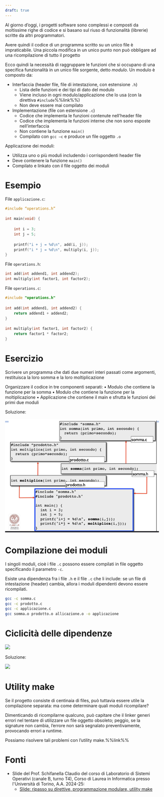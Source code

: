 ```yaml
---
draft: true
---
```

Al giorno d’oggi, i progetti software sono complessi e composti da moltissime righe di codice e si basano sul riuso di funzionalità (librerie) scritte da altri programmatori.

Avere quindi il codice di un programma scritto su un unico file è impraticabile. Una piccola modifica in un unico punto non può obbligare ad una ricompilazione di tutto il progetto

Ecco quindi la necessità di raggruppare le funzioni che si occupano di una specifica funzionalità in un unico file sorgente, detto _modulo_. Un modulo è composto da:
- Interfaccia (header file, file di intestazione, con estensione `.h`)
	- Lista delle funzioni e dei tipi di dato del modulo
	- Viene incluso in ogni modulo/applicazione che lo usa (con la direttiva `#include`%%link%%)
	- Non deve essere mai compilato
- Implementazione (file con estensione `.c`)
	- Codice che implementa le funzioni contenute nell’header file
	- Codice che implementa le funzioni interne che non sono esposte nell’interfaccia
	- Non contiene la funzione `main()`
	- Compilato con `gcc –c` e produce un file oggetto `.o`

Applicazione dei moduli:
- Utilizza uno o più moduli includendo i corrispondenti header file
- Deve contenere la funzione `main()`
- Compilato e linkato con il file oggetto dei moduli

# Esempio

File `applicazione.c`:
```c
#include “operations.h”

int main(void) {

	int i = 3;
	int j = 5;
	
	printf("i + j = %d\n", add(i, j));
	printf("i * j = %d\n", multiply(i, j));
}
```

File `operations.h`:
```c
int add(int addend1, int addend2);
int multiply(int factor1, int factor2);
```

File `operations.c`:
```c
#include "operations.h"

int add(int addend1, int addend2) {
	return addend1 + addend2;
}

int multiply(int factor1, int factor2) {
	return factor1 * factor2;
}
```

# Esercizio

Scrivere un programma che dati due numeri interi passati come argomenti, restituisca la loro somma e la loro moltiplicazione

Organizzare il codice in tre componenti separati:
• Modulo che contiene la funzione per la somma
• Modulo che contiene la funzione per la moltiplicazione
• Applicazione che contiene il main e sfrutta le funzioni dei primi due moduli

Soluzione:

![](content/📁%20Studio/📁%20Informatica/📁%20C/attachments/Soluzione.png)

# Compilazione dei moduli

I singoli moduli, cioè i file `.c` possono essere compilati in file oggetto specificando il parametro `-c`.

Esiste una dipendenza fra i file `.h` e il file `.c` che li include: se un file di intestazione (header) cambia, allora i moduli dipendenti devono essere ricompilati.

```bash
gcc -c somma.c
gcc -c prodotto.c
gcc -c applicazione.c
gcc somma.o prodotto.o allicazione.o -o applicazione
```

# Ciclicità delle dipendenze

![](Ciclicità%20delle%20dipendenze.png)

Soluzione:

![](Soluzione%20ciclicità.png)

# Utility make

Se il progetto consiste di centinaia di files, può tuttavia essere utile la compilazione separata: ma come determinare quali moduli ricompilare?

Dimenticando di ricompilarne qualcuno, può capitare che il linker generi errori nel tentare di utilizzare un file oggetto obsoleto; peggio, se la signature non cambia, l’errore non sarà segnalato preventivamente, provocando errori a runtime.

Possiamo risolvere tali problemi con l’utility make.%%link%%

# Fonti

- Slide del Prof. Schifanella Claudio del corso di Laboratorio di Sistemi Operativi (canale B, turno T4), Corso di Laurea in Informatica presso l'Università di Torino, A.A. 2024-25:
	- [Slide: ripasso su direttive, programmazione modulare, utility make](https://informatica.i-learn.unito.it/mod/resource/view.php?id=253526)